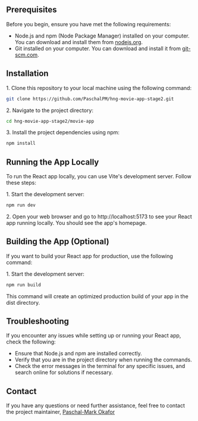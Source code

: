 ## Prerequisites
Before you begin, ensure you have met the following requirements:

* Node.js and npm (Node Package Manager) installed on your computer. You can download and install them from [nodejs.org](https://nodejs.org/ens).
* Git installed on your computer. You can download and install it from [git-scm.com](https://git-scm.com/).

## Installation
1\. Clone this repository to your local machine using the following command:
```bash
git clone https://github.com/PaschalPM/hng-movie-app-stage2.git
```
2\. Navigate to the project directory:
```bash
cd hng-movie-app-stage2/movie-app
```
3\. Install the project dependencies using npm:
```bash
npm install
```
## Running the App Locally
To run the React app locally, you can use Vite's development server. Follow these steps:

1\. Start the development server:
```bash
npm run dev
```

2\. Open your web browser and go to http://localhost:5173 to see your React app running locally. You should see the app's homepage.

## Building the App (Optional)
If you want to build your React app for production, use the following command:

1\. Start the development server:
```bash
npm run build
```
This command will create an optimized production build of your app in the dist directory.

## Troubleshooting
If you encounter any issues while setting up or running your React app, check the following:

* Ensure that Node.js and npm are installed correctly.
* Verify that you are in the project directory when running the commands.
* Check the error messages in the terminal for any specific issues, and search online for solutions if necessary.

## Contact
If you have any questions or need further assistance, feel free to contact the project maintainer, [Paschal-Mark Okafor](mailto:okaforpaschal018@gmail.com)






